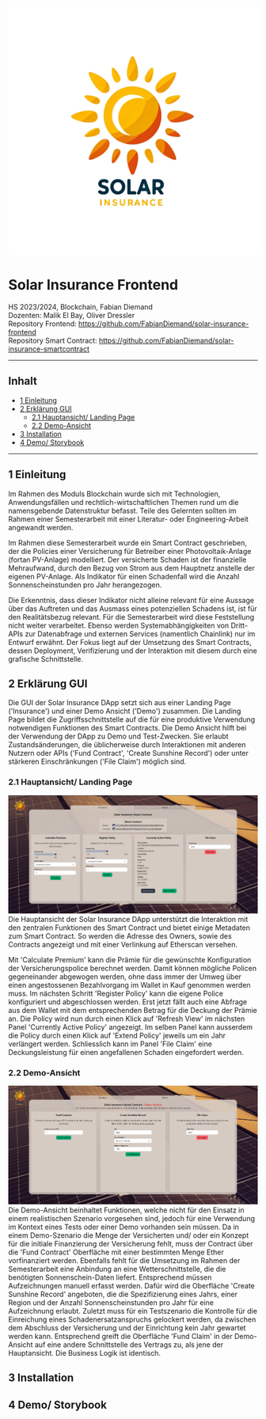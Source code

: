 ![Solar Insurance Logo](./img/logo_w_text.png)

# Solar Insurance Frontend

HS 2023/2024, Blockchain, Fabian Diemand  
Dozenten: Malik El Bay, Oliver Dressler  
Repository Frontend: https://github.com/FabianDiemand/solar-insurance-frontend  
Repository Smart Contract:  https://github.com/FabianDiemand/solar-insurance-smartcontract  

---

## Inhalt
* [1 Einleitung](#1-einleitung)
* [2 Erklärung GUI](#2-erklärung-gui)
  * [2.1 Hauptansicht/ Landing Page](#21-hauptansicht-landing-page)
  * [2.2 Demo-Ansicht](#22-demo-ansicht)
* [3 Installation](#3-installation)
* [4 Demo/ Storybook](#4-demo-storybook)

---

## 1 Einleitung
Im Rahmen des Moduls Blockchain wurde sich mit Technologien, Anwendungsfällen und rechtlich-wirtschaftlichen Themen rund um die namensgebende Datenstruktur befasst. Teile des Gelernten sollten im Rahmen einer Semesterarbeit mit einer Literatur- oder Engineering-Arbeit angewandt werden.

Im Rahmen diese Semesterarbeit wurde ein Smart Contract geschrieben, der die Policies einer Versicherung für Betreiber einer Photovoltaik-Anlage (fortan PV-Anlage) modelliert. Der versicherte Schaden ist der finanzielle Mehraufwand, durch den Bezug von Strom aus dem Hauptnetz anstelle der eigenen PV-Anlage. Als Indikator für einen Schadenfall wird die Anzahl Sonnenscheinstunden pro Jahr herangezogen.

Die Erkenntnis, dass dieser Indikator nicht alleine relevant für eine Aussage über das Auftreten und das Ausmass eines potenziellen Schadens ist, ist für den Realitätsbezug relevant. Für die Semesterarbeit wird diese Feststellung nicht weiter verarbeitet. Ebenso werden Systemabhängigkeiten von Dritt-APIs zur Datenabfrage und externen Services (namentlich Chainlink) nur im Entwurf erwähnt. Der Fokus liegt auf der Umsetzung des Smart Contracts, dessen Deployment, Verifizierung und der Interaktion mit diesem durch eine grafische Schnittstelle.

## 2 Erklärung GUI
Die GUI der Solar Insurance DApp setzt sich aus einer Landing Page ('Insurance') und einer Demo Ansicht ('Demo') zusammen. Die Landing Page bildet die Zugriffsschnittstelle auf die für eine produktive Verwendung notwendigen Funktionen des Smart Contracts. Die Demo Ansicht hilft bei der Verwendung der DApp zu Demo und Test-Zwecken. Sie erlaubt Zustandsänderungen, die üblicherweise durch Interaktionen mit anderen Nutzern oder APIs ('Fund Contract', 'Create Sunshine Record') oder unter stärkeren Einschränkungen ('File Claim') möglich sind.

### 2.1 Hauptansicht/ Landing Page
![Hauptansicht](./img/fe-main.png)
Die Hauptansicht der Solar Insurance DApp unterstützt die Interaktion mit den zentralen Funktionen des Smart Contract und bietet einige Metadaten zum Smart Contract. So werden die Adresse des Owners, sowie des Contracts angezeigt und mit einer Verlinkung auf Etherscan versehen.

Mit 'Calculate Premium' kann die Prämie für die gewünschte Konfiguration der Versicherungspolice berechnet werden. Damit können mögliche Policen gegeneinander abgewogen werden, ohne dass immer der Umweg über einen angestossenen Bezahlvorgang im Wallet in Kauf genommen werden muss. Im nächsten Schritt 'Register Policy' kann die eigene Police konfiguriert und abgeschlossen werden. Erst jetzt fällt auch eine Abfrage aus dem Wallet mit dem entsprechenden Betrag für die Deckung der Prämie an. Die Policy wird nun durch einen Klick auf 'Refresh View' im nächsten Panel 'Currently Active Policy' angezeigt. Im selben Panel kann ausserdem die Policy durch einen Klick auf 'Extend Policy' jeweils um ein Jahr verlängert werden. Schliesslich kann im Panel 'File Claim' eine Deckungsleistung für einen angefallenen Schaden eingefordert werden.

### 2.2 Demo-Ansicht
![Demoansicht](./img/fe-demo.png)
Die Demo-Ansicht beinhaltet Funktionen, welche nicht für den Einsatz in einem realistischen Szenario vorgesehen sind, jedoch für eine Verwendung im Kontext eines Tests oder einer Demo vorhanden sein müssen. Da in einem Demo-Szenario die Menge der Versicherten und/ oder ein Konzept für die initiale Finanzierung der Versicherung fehlt, muss der Contract über die 'Fund Contract' Oberfläche mit einer bestimmten Menge Ether vorfinanziert werden. Ebenfalls fehlt für die Umsetzung im Rahmen der Semesterarbeit eine Anbindung an eine Wetterschnittstelle, die die benötigten Sonnenschein-Daten liefert. Entsprechend müssen Aufzeichnungen manuell erfasst werden. Dafür wird die Oberfläche 'Create Sunshine Record' angeboten, die die Spezifizierung eines Jahrs, einer Region und der Anzahl Sonnenscheinstunden pro Jahr für eine Aufzeichnung erlaubt. Zuletzt muss für ein Testszenario die Kontrolle für die Einreichung eines Schadenersatzanspruchs gelockert werden, da zwischen dem Abschluss der Versicherung und der Einrichtung kein Jahr gewartet werden kann. Entsprechend greift die Oberfläche 'Fund Claim' in der Demo-Ansicht auf eine andere Schnittstelle des Vertrags zu, als jene der Hauptansicht. Die Business Logik ist identisch.

## 3 Installation
<!-- TODO Docker Compose Deployment umsetzen und erklären -->

## 4 Demo/ Storybook
<!-- TODO Demo/ Storybook erstellen -->